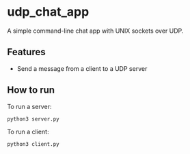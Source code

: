 # udp_chat_app

A simple command-line chat app with UNIX sockets over UDP.

## Features

- Send a message from a client to a UDP server


## How to run

To run a server:

```bash
python3 server.py
```

To run a client:

```bash
python3 client.py
```

